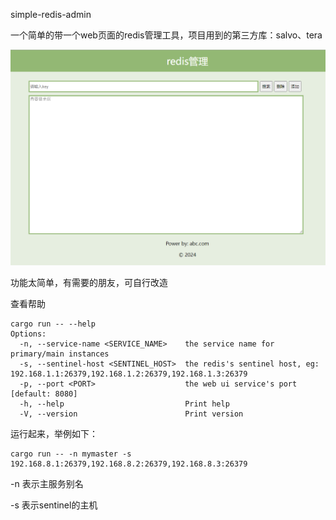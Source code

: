 simple-redis-admin

一个简单的带一个web页面的redis管理工具，项目用到的第三方库：salvo、tera

![webui](https://raw.githubusercontent.com/dingchenghong/simple-redis-admin/main/ui.png)

功能太简单，有需要的朋友，可自行改造


查看帮助
```
cargo run -- --help
Options:
  -n, --service-name <SERVICE_NAME>    the service name for primary/main instances
  -s, --sentinel-host <SENTINEL_HOST>  the redis's sentinel host, eg: 192.168.1.1:26379,192.168.1.2:26379,192.168.1.3:26379
  -p, --port <PORT>                    the web ui service's port [default: 8080]
  -h, --help                           Print help
  -V, --version                        Print version
```
运行起来，举例如下：
```
cargo run -- -n mymaster -s 192.168.8.1:26379,192.168.8.2:26379,192.168.8.3:26379
```
-n 表示主服务别名

-s 表示sentinel的主机

